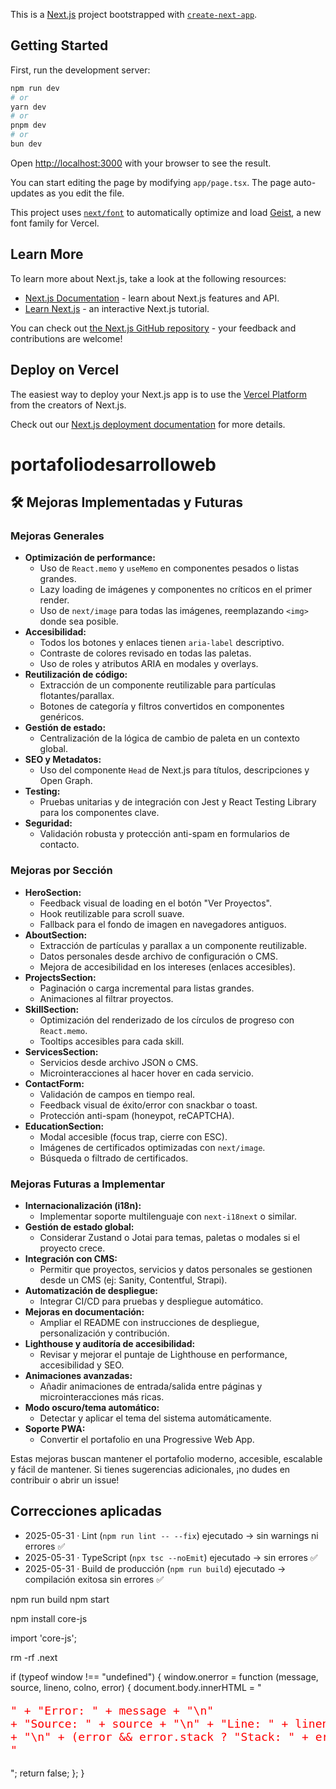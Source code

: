 This is a [Next.js](https://nextjs.org) project bootstrapped with [`create-next-app`](https://nextjs.org/docs/app/api-reference/cli/create-next-app).

## Getting Started

First, run the development server:

```bash
npm run dev
# or
yarn dev
# or
pnpm dev
# or
bun dev
```

Open [http://localhost:3000](http://localhost:3000) with your browser to see the result.

You can start editing the page by modifying `app/page.tsx`. The page auto-updates as you edit the file.

This project uses [`next/font`](https://nextjs.org/docs/app/building-your-application/optimizing/fonts) to automatically optimize and load [Geist](https://vercel.com/font), a new font family for Vercel.

## Learn More

To learn more about Next.js, take a look at the following resources:

- [Next.js Documentation](https://nextjs.org/docs) - learn about Next.js features and API.
- [Learn Next.js](https://nextjs.org/learn) - an interactive Next.js tutorial.

You can check out [the Next.js GitHub repository](https://github.com/vercel/next.js) - your feedback and contributions are welcome!

## Deploy on Vercel

The easiest way to deploy your Next.js app is to use the [Vercel Platform](https://vercel.com/new?utm_medium=default-template&filter=next.js&utm_source=create-next-app&utm_campaign=create-next-app-readme) from the creators of Next.js.

Check out our [Next.js deployment documentation](https://nextjs.org/docs/app/building-your-application/deploying) for more details.
# portafoliodesarrolloweb

## 🛠️ Mejoras Implementadas y Futuras

### Mejoras Generales
- **Optimización de performance:**
  - Uso de `React.memo` y `useMemo` en componentes pesados o listas grandes.
  - Lazy loading de imágenes y componentes no críticos en el primer render.
  - Uso de `next/image` para todas las imágenes, reemplazando `<img>` donde sea posible.
- **Accesibilidad:**
  - Todos los botones y enlaces tienen `aria-label` descriptivo.
  - Contraste de colores revisado en todas las paletas.
  - Uso de roles y atributos ARIA en modales y overlays.
- **Reutilización de código:**
  - Extracción de un componente reutilizable para partículas flotantes/parallax.
  - Botones de categoría y filtros convertidos en componentes genéricos.
- **Gestión de estado:**
  - Centralización de la lógica de cambio de paleta en un contexto global.
- **SEO y Metadatos:**
  - Uso del componente `Head` de Next.js para títulos, descripciones y Open Graph.
- **Testing:**
  - Pruebas unitarias y de integración con Jest y React Testing Library para los componentes clave.
- **Seguridad:**
  - Validación robusta y protección anti-spam en formularios de contacto.

### Mejoras por Sección
- **HeroSection:**
  - Feedback visual de loading en el botón "Ver Proyectos".
  - Hook reutilizable para scroll suave.
  - Fallback para el fondo de imagen en navegadores antiguos.
- **AboutSection:**
  - Extracción de partículas y parallax a un componente reutilizable.
  - Datos personales desde archivo de configuración o CMS.
  - Mejora de accesibilidad en los intereses (enlaces accesibles).
- **ProjectsSection:**
  - Paginación o carga incremental para listas grandes.
  - Animaciones al filtrar proyectos.
- **SkillSection:**
  - Optimización del renderizado de los círculos de progreso con `React.memo`.
  - Tooltips accesibles para cada skill.
- **ServicesSection:**
  - Servicios desde archivo JSON o CMS.
  - Microinteracciones al hacer hover en cada servicio.
- **ContactForm:**
  - Validación de campos en tiempo real.
  - Feedback visual de éxito/error con snackbar o toast.
  - Protección anti-spam (honeypot, reCAPTCHA).
- **EducationSection:**
  - Modal accesible (focus trap, cierre con ESC).
  - Imágenes de certificados optimizadas con `next/image`.
  - Búsqueda o filtrado de certificados.

### Mejoras Futuras a Implementar
- **Internacionalización (i18n):**
  - Implementar soporte multilenguaje con `next-i18next` o similar.
- **Gestión de estado global:**
  - Considerar Zustand o Jotai para temas, paletas o modales si el proyecto crece.
- **Integración con CMS:**
  - Permitir que proyectos, servicios y datos personales se gestionen desde un CMS (ej: Sanity, Contentful, Strapi).
- **Automatización de despliegue:**
  - Integrar CI/CD para pruebas y despliegue automático.
- **Mejoras en documentación:**
  - Ampliar el README con instrucciones de despliegue, personalización y contribución.
- **Lighthouse y auditoría de accesibilidad:**
  - Revisar y mejorar el puntaje de Lighthouse en performance, accesibilidad y SEO.
- **Animaciones avanzadas:**
  - Añadir animaciones de entrada/salida entre páginas y microinteracciones más ricas.
- **Modo oscuro/tema automático:**
  - Detectar y aplicar el tema del sistema automáticamente.
- **Soporte PWA:**
  - Convertir el portafolio en una Progressive Web App.

Estas mejoras buscan mantener el portafolio moderno, accesible, escalable y fácil de mantener. Si tienes sugerencias adicionales, ¡no dudes en contribuir o abrir un issue!

## Correcciones aplicadas

- 2025-05-31 · Lint (`npm run lint -- --fix`) ejecutado → sin warnings ni errores ✅
- 2025-05-31 · TypeScript (`npx tsc --noEmit`) ejecutado → sin errores ✅
- 2025-05-31 · Build de producción (`npm run build`) ejecutado → compilación exitosa sin errores ✅

npm run build
npm start

npm install core-js

import 'core-js';

rm -rf .next

if (typeof window !== "undefined") {
  window.onerror = function (message, source, lineno, colno, error) {
    document.body.innerHTML =
      "<pre style='color:red; font-size:18px;'>" +
      "Error: " + message + "\n" +
      "Source: " + source + "\n" +
      "Line: " + lineno + ", Column: " + colno + "\n" +
      (error && error.stack ? "Stack: " + error.stack : "") +
      "</pre>";
    return false;
  };
}
